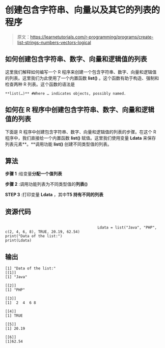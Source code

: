 # 创建包含字符串、向量以及其它的列表的程序

> 原文：<https://learnetutorials.com/r-programming/programs/create-list-strings-numbers-vectors-logical>

## 如何创建包含字符串、数字、向量和逻辑值的列表

这里我们解释如何编写一个 R 程序来创建一个包含字符串、数字、向量和逻辑值的列表。这里我们为此使用了一个内置函数 **list()** 。这个函数有助于构造、强制和检查两种 R 列表。这个函数的语法是

```
**list(…)** #Where … indicates objects, possibly named. 

```

## 如何在 R 程序中创建包含字符串、数字、向量和逻辑值的列表

下面是 R 程序中创建包含字符串、数字、向量和逻辑值的列表的步骤。在这个 R 程序中，我们直接给一个内置函数 **list()** 赋值。这里我们使用变量 **Ldata** 来保存列表元素**。**调用功能 **list()** 创建不同类型值的列表。

## 算法

**步骤 1** :给变量**分配一个值列表**

**步骤 2** :调用功能列表为不同类型值的**列表()**

**STEP 3** :打印变量 **Ldata** ，其中**T5 持有不同的列表**

## 资源代码

```

                                          Ldata = list("Java", "PHP", c(2, 4, 6, 8), TRUE, 20.19, 62.54)
print("Data of the list:")
print(Ldata)

```

## 输出

```
[1] "Data of the list:"
[[1]]
[1] "Java"

[[2]]
[1] "PHP"

[[3]]
[1]  2  4  6 8

[[4]]
[1] TRUE

[[5]]
[1] 20.19

[[6]]
[1]62.54 
```